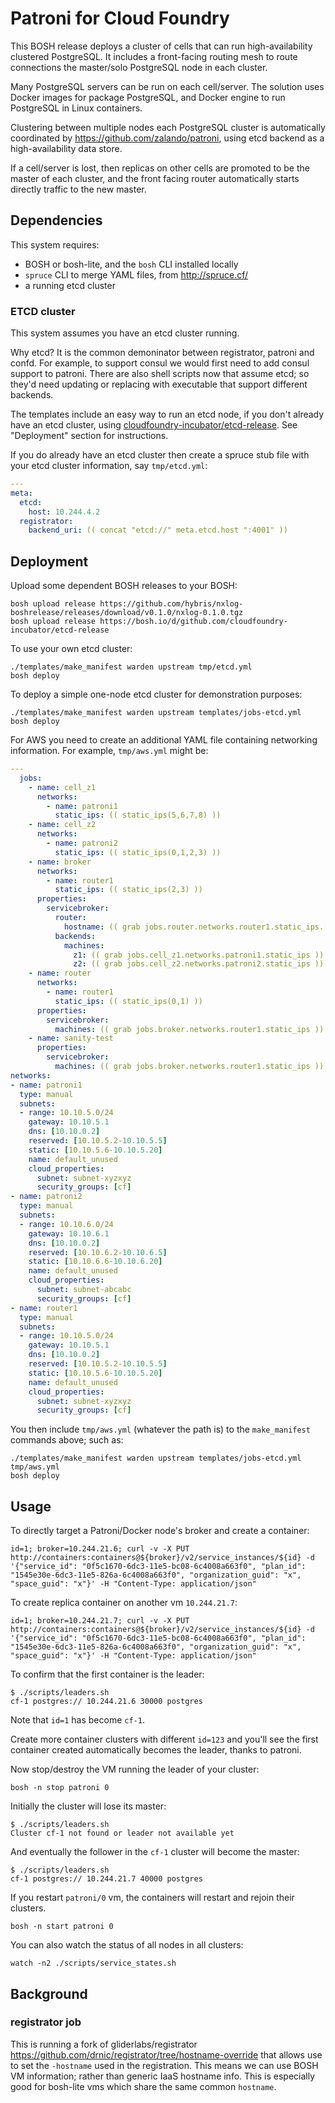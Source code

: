Patroni for Cloud Foundry
=========================

This BOSH release deploys a cluster of cells that can run high-availability clustered PostgreSQL. It includes a front-facing routing mesh to route connections the master/solo PostgreSQL node in each cluster.

Many PostgreSQL servers can be run on each cell/server. The solution uses Docker images for package PostgreSQL, and Docker engine to run PostgreSQL in Linux containers.

Clustering between multiple nodes each PostgreSQL cluster is automatically coordinated by https://github.com/zalando/patroni, using etcd backend as a high-availability data store.

If a cell/server is lost, then replicas on other cells are promoted to be the master of each cluster, and the front facing router automatically starts directly traffic to the new master.

Dependencies
------------

This system requires:

-	BOSH or bosh-lite, and the `bosh` CLI installed locally
-	`spruce` CLI to merge YAML files, from http://spruce.cf/
-	a running etcd cluster

### ETCD cluster

This system assumes you have an etcd cluster running.

Why etcd? It is the common demoninator between registrator, patroni and confd. For example, to support consul we would first need to add consul support to patroni. There are also shell scripts now that assume etcd; so they'd need updating or replacing with executable that support different backends.

The templates include an easy way to run an etcd node, if you don't already have an etcd cluster, using [cloudfoundry-incubator/etcd-release](https://github.com/cloudfoundry-incubator/etcd-release). See "Deployment" section for instructions.

If you do already have an etcd cluster then create a spruce stub file with your etcd cluster information, say `tmp/etcd.yml`:

```yaml
---
meta:
  etcd:
    host: 10.244.4.2
  registrator:
    backend_uri: (( concat "etcd://" meta.etcd.host ":4001" ))
```

Deployment
----------

Upload some dependent BOSH releases to your BOSH:

```
bosh upload release https://github.com/hybris/nxlog-boshrelease/releases/download/v0.1.0/nxlog-0.1.0.tgz
bosh upload release https://bosh.io/d/github.com/cloudfoundry-incubator/etcd-release
```

To use your own etcd cluster:

```
./templates/make_manifest warden upstream tmp/etcd.yml
bosh deploy
```

To deploy a simple one-node etcd cluster for demonstration purposes:

```
./templates/make_manifest warden upstream templates/jobs-etcd.yml
bosh deploy
```

For AWS you need to create an additional YAML file containing networking information. For example, `tmp/aws.yml` might be:

```yaml
---
  jobs:
    - name: cell_z1
      networks:
        - name: patroni1
          static_ips: (( static_ips(5,6,7,8) ))
    - name: cell_z2
      networks:
        - name: patroni2
          static_ips: (( static_ips(0,1,2,3) ))
    - name: broker
      networks:
        - name: router1
          static_ips: (( static_ips(2,3) ))
      properties:
        servicebroker:
          router:
            hostname: (( grab jobs.router.networks.router1.static_ips.[0] ))
          backends:
            machines:
              z1: (( grab jobs.cell_z1.networks.patroni1.static_ips ))
              z2: (( grab jobs.cell_z2.networks.patroni2.static_ips ))
    - name: router
      networks:
        - name: router1
          static_ips: (( static_ips(0,1) ))
      properties:
        servicebroker:
          machines: (( grab jobs.broker.networks.router1.static_ips ))
    - name: sanity-test
      properties:
        servicebroker:
          machines: (( grab jobs.broker.networks.router1.static_ips ))
networks:
- name: patroni1
  type: manual
  subnets:
  - range: 10.10.5.0/24
    gateway: 10.10.5.1
    dns: [10.10.0.2]
    reserved: [10.10.5.2-10.10.5.5]
    static: [10.10.5.6-10.10.5.20]
    name: default_unused
    cloud_properties:
      subnet: subnet-xyzxyz
      security_groups: [cf]
- name: patroni2
  type: manual
  subnets:
  - range: 10.10.6.0/24
    gateway: 10.10.6.1
    dns: [10.10.0.2]
    reserved: [10.10.6.2-10.10.6.5]
    static: [10.10.6.6-10.10.6.20]
    name: default_unused
    cloud_properties:
      subnet: subnet-abcabc
      security_groups: [cf]
- name: router1
  type: manual
  subnets:
  - range: 10.10.5.0/24
    gateway: 10.10.5.1
    dns: [10.10.0.2]
    reserved: [10.10.5.2-10.10.5.5]
    static: [10.10.5.6-10.10.5.20]
    name: default_unused
    cloud_properties:
      subnet: subnet-xyzxyz
      security_groups: [cf]
```

You then include `tmp/aws.yml` (whatever the path is) to the `make_manifest` commands above; such as:

```
./templates/make_manifest warden upstream templates/jobs-etcd.yml tmp/aws.yml
bosh deploy
```

Usage
-----

To directly target a Patroni/Docker node's broker and create a container:

```
id=1; broker=10.244.21.6; curl -v -X PUT http://containers:containers@${broker}/v2/service_instances/${id} -d '{"service_id": "0f5c1670-6dc3-11e5-bc08-6c4008a663f0", "plan_id": "1545e30e-6dc3-11e5-826a-6c4008a663f0", "organization_guid": "x", "space_guid": "x"}' -H "Content-Type: application/json"
```

To create replica container on another vm `10.244.21.7`:

```
id=1; broker=10.244.21.7; curl -v -X PUT http://containers:containers@${broker}/v2/service_instances/${id} -d '{"service_id": "0f5c1670-6dc3-11e5-bc08-6c4008a663f0", "plan_id": "1545e30e-6dc3-11e5-826a-6c4008a663f0", "organization_guid": "x", "space_guid": "x"}' -H "Content-Type: application/json"
```

To confirm that the first container is the leader:

```
$ ./scripts/leaders.sh
cf-1 postgres:// 10.244.21.6 30000 postgres
```

Note that `id=1` has become `cf-1`.

Create more container clusters with different `id=123` and you'll see the first container created automatically becomes the leader, thanks to patroni.

Now stop/destroy the VM running the leader of your cluster:

```
bosh -n stop patroni 0
```

Initially the cluster will lose its master:

```
$ ./scripts/leaders.sh
Cluster cf-1 not found or leader not available yet
```

And eventually the follower in the `cf-1` cluster will become the master:

```
$ ./scripts/leaders.sh
cf-1 postgres:// 10.244.21.7 40000 postgres
```

If you restart `patroni/0` vm, the containers will restart and rejoin their clusters.

```
bosh -n start patroni 0
```

You can also watch the status of all nodes in all clusters:

```
watch -n2 ./scripts/service_states.sh
```

Background
----------

### registrator job

This is running a fork of gliderlabs/registrator https://github.com/drnic/registrator/tree/hostname-override that allows use to set the `-hostname` used in the registration. This means we can use BOSH VM information; rather than generic IaaS hostname info. This is especially good for bosh-lite vms which share the same common `hostname`.
